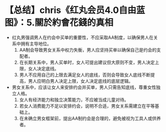 # 【总结】chris《红丸会员4.0自由蓝图》：5.關於約會花錢的真相

-   红丸男强调男人在约会中买单的重要性，不应采取AA制度，以确保男人在关系中拥有主导地位。
    1.  AA制会导致男女关系中权力失衡，男人应坚持买单以确保自己是约会的支配者。
    2.  在长期关系中，男人买单时，女人可提出建议但大原则不变，男人决定上限，女人决定底线。
    3.  男人不应用自己的上限去满足女人的底线，否则会导致女人底线不断提高，男人应明白男人决定上限，女人决定底线的底层逻辑。
-   男女关系中，应该让女人来安排约会并买单，男人只需告知底线，尊重女性独立人格。
    1.  女人有经济能力和独立决策能力，不应被当成儿童对待。
    2.  若女人消费能力不足以安排约会，说明不合适，男女关系需建立在平等基础上。
    3.  在未确立男女框架前，提出AA制约会是合理的，避免被视为工具人或供养者。